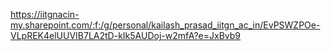 https://iitgnacin-my.sharepoint.com/:f:/g/personal/kailash_prasad_iitgn_ac_in/EvPSWZPOe-VLpREK4elUUVIB7LA2tD-kIk5AUDoj-w2mfA?e=JxBvb9
